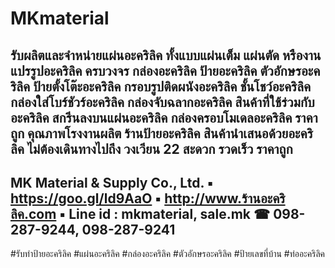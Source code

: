 # MKmaterial
รับผลิตและจำหน่ายแผ่นอะคริลิค ทั้งแบบแผ่นเต็ม แผ่นตัด หรืองานแปรรูปอะคริลิค ครบวงจร กล่องอะคริลิค ป้ายอะคริลิค ตัวอักษรอะคริลิค ป้ายตั้งโต๊ะอะคริลิค กรอบรูปติดผนังอะคริลิค ชั้นโชว์อะคริลิค กล่องใส่โบร์ชัวร์อะคริลิค กล่องจับฉลากอะคริลิค สินค้าที่ใช้ร่วมกับอะคริลิค สกรีนลงบนแผ่นอะคริลิค กล่องครอบโมเดลอะคริลิค ราคาถูก คุณภาพโรงงานผลิต ร้านป้ายอะคริลิค สินค้านำเสนอด้วยอะคริลิค ไม่ต้องเดินทางไปถึง วงเวียน 22 สะดวก รวดเร็ว ราคาถูก
----------------------------------------------------
MK Material & Supply Co., Ltd.
▪ https://goo.gl/ld9AaO
▪ http://www.ร้านอะคริลิค.com
▪ Line id : mkmaterial, sale.mk
☎ 098-287-9244, 098-287-9241
----------------------------------------------------
#รับทำป้ายอะคริลิค #แผ่นอะคริลิค #กล่องอะคริลิค #ตัวอักษรอะคริลิค #ป้ายเลขที่บ้าน #ท่ออะคริลิค
